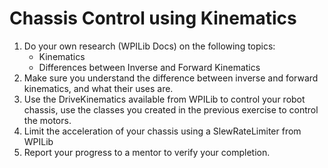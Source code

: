 # Chassis Control using Kinematics
1. Do your own research (WPILib Docs) on the following topics:
    - Kinematics
    - Differences between Inverse and Forward Kinematics
2. Make sure you understand the difference between inverse and forward kinematics, and what their uses are.
3. Use the DriveKinematics available from WPILib to control your robot chassis, use the classes you created in the previous exercise to control the motors.
4. Limit the acceleration of your chassis using a SlewRateLimiter from WPILib
5. Report your progress to a mentor to verify your completion.


